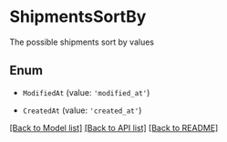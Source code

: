 # ShipmentsSortBy

The possible shipments sort by values

## Enum

* `ModifiedAt` (value: `'modified_at'`)

* `CreatedAt` (value: `'created_at'`)

[[Back to Model list]](../README.md#documentation-for-models) [[Back to API list]](../README.md#documentation-for-api-endpoints) [[Back to README]](../README.md)
